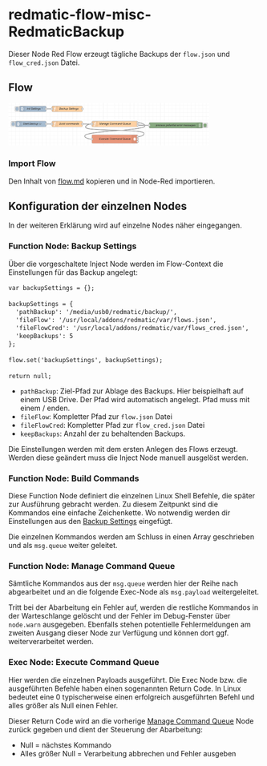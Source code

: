 # redmatic-flow-misc-RedmaticBackup

Dieser Node Red Flow erzeugt tägliche Backups der `flow.json` und `flow_cred.json` Datei.

## Flow

<img src="https://raw.githubusercontent.com/Sineos/redmatic-flow-misc/master/RedmaticBackup/src_readme/flow.png" width="400"/>

### Import Flow
Den Inhalt von [flow.md](https://raw.githubusercontent.com/Sineos/redmatic-flow-misc/master/RedmaticBackup/flow.md) kopieren und in Node-Red importieren.

## Konfiguration der einzelnen Nodes

In der weiteren Erklärung wird auf einzelne Nodes näher eingegangen.

### <a name="settings"></a>Function Node: Backup Settings

Über die vorgeschaltete Inject Node werden im Flow-Context die Einstellungen für das Backup angelegt:

    var backupSettings = {};
    
    backupSettings = {
      'pathBackup': '/media/usb0/redmatic/backup/',
      'fileFlow': '/usr/local/addons/redmatic/var/flows.json',
      'fileFlowCred': '/usr/local/addons/redmatic/var/flows_cred.json',
      'keepBackups': 5
    };
    
    flow.set('backupSettings', backupSettings);
    
    return null; 

- `pathBackup`: Ziel-Pfad zur Ablage des Backups. Hier beispielhaft auf einem USB Drive. Der Pfad wird automatisch angelegt. Pfad muss mit einem / enden.
- `fileFlow`: Kompletter Pfad zur `flow.json` Datei
- `fileFlowCred`: Kompletter Pfad zur `flow_cred.json` Datei
- `keepBackups`: Anzahl der zu behaltenden Backups. 

Die Einstellungen werden mit dem ersten Anlegen des Flows erzeugt. Werden diese geändert muss die Inject Node manuell ausgelöst werden.

### Function Node: Build Commands

Diese Function Node definiert die einzelnen Linux Shell Befehle, die später zur Ausführung gebracht werden. Zu diesem Zeitpunkt sind die Kommandos eine einfache Zeichenkette. Wo notwendig werden dir Einstellungen aus den [Backup Settings](#settings) eingefügt.

Die einzelnen Kommandos werden am Schluss in einen Array geschrieben und als `msg.queue` weiter geleitet.

### <a name="exec"></a>Function Node: Manage Command Queue

Sämtliche Kommandos aus der `msg.queue` werden hier der Reihe nach abgearbeitet und an die folgende Exec-Node als `msg.payload` weitergeleitet.

Tritt bei der Abarbeitung ein Fehler auf, werden die restliche Kommandos in der Warteschlange gelöscht und der Fehler im Debug-Fenster über `node.warn` ausgegeben. Ebenfalls stehen potentielle Fehlermeldungen am zweiten Ausgang dieser Node zur Verfügung und können dort ggf. weiterverarbeitet werden.

### Exec Node: Execute Command Queue

Hier werden die einzelnen Payloads ausgeführt. Die Exec Node bzw. die ausgeführten Befehle haben einen sogenannten Return Code. In Linux bedeutet eine 0 typischerweise einen erfolgreich ausgeführten Befehl und alles größer als Null einen Fehler. 

Dieser Return Code wird an die vorherige [Manage Command Queue](#exec) Node zurück gegeben und dient der Steuerung der Abarbeitung: 
- Null = nächstes Kommando
- Alles größer Null = Verarbeitung abbrechen und Fehler ausgeben

